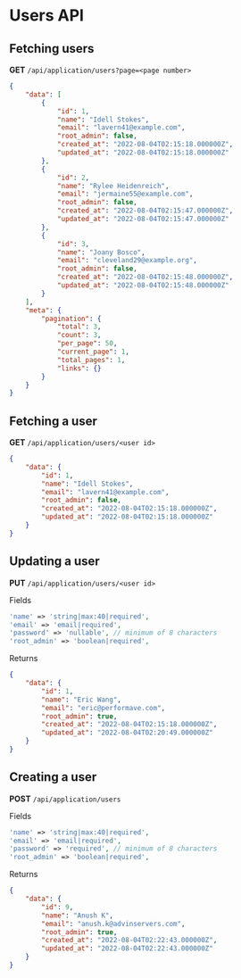 # Users API

## Fetching users

**GET** `/api/application/users?page=<page number>`

```json
{
    "data": [
        {
            "id": 1,
            "name": "Idell Stokes",
            "email": "lavern41@example.com",
            "root_admin": false,
            "created_at": "2022-08-04T02:15:18.000000Z",
            "updated_at": "2022-08-04T02:15:18.000000Z"
        },
        {
            "id": 2,
            "name": "Rylee Heidenreich",
            "email": "jermaine55@example.com",
            "root_admin": false,
            "created_at": "2022-08-04T02:15:47.000000Z",
            "updated_at": "2022-08-04T02:15:47.000000Z"
        },
        {
            "id": 3,
            "name": "Joany Bosco",
            "email": "cleveland29@example.org",
            "root_admin": false,
            "created_at": "2022-08-04T02:15:48.000000Z",
            "updated_at": "2022-08-04T02:15:48.000000Z"
        }
    ],
    "meta": {
        "pagination": {
            "total": 3,
            "count": 3,
            "per_page": 50,
            "current_page": 1,
            "total_pages": 1,
            "links": {}
        }
    }
}
```

## Fetching a user

**GET** `/api/application/users/<user id>`

```json
{
    "data": {
        "id": 1,
        "name": "Idell Stokes",
        "email": "lavern41@example.com",
        "root_admin": false,
        "created_at": "2022-08-04T02:15:18.000000Z",
        "updated_at": "2022-08-04T02:15:18.000000Z"
    }
}
```

## Updating a user

**PUT** `/api/application/users/<user id>`

Fields
```php
'name' => 'string|max:40|required',
'email' => 'email|required',
'password' => 'nullable', // minimum of 8 characters
'root_admin' => 'boolean|required',
```

Returns
```json
{
    "data": {
        "id": 1,
        "name": "Eric Wang",
        "email": "eric@performave.com",
        "root_admin": true,
        "created_at": "2022-08-04T02:15:18.000000Z",
        "updated_at": "2022-08-04T02:20:49.000000Z"
    }
}
```

## Creating a user

**POST** `/api/application/users`

Fields
```php
'name' => 'string|max:40|required',
'email' => 'email|required',
'password' => 'required', // minimum of 8 characters
'root_admin' => 'boolean|required',
```

Returns
```json
{
    "data": {
        "id": 9,
        "name": "Anush K",
        "email": "anush.k@advinservers.com",
        "root_admin": true,
        "created_at": "2022-08-04T02:22:43.000000Z",
        "updated_at": "2022-08-04T02:22:43.000000Z"
    }
}
```
